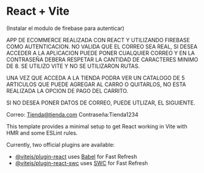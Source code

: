 # React + Vite
(Instalar el modulo de firebase para autenticar)

APP DE ECOMMERCE REALIZADA CON REACT Y UTILIZANDO FIREBASE COMO AUTENTICACION.
NO VALIDA QUE EL CORREO SEA REAL, SI DESEA ACCEDER A LA APLICACION PUEDE PONER CUALQUIER CORREO Y EN LA CONTRASEÑA DEBERA RESPETAR LA CANTIDAD DE CARACTERES MINIMO DE 8.
SE UTILIZO VITE Y NO SE UTILIZARON RUTAS.

UNA VEZ QUE ACCEDA A LA TIENDA PODRA VER UN CATALOGO DE 5 ARTICULOS QUE PUEDE AGREGAR AL CARRO O QUITARLOS, NO ESTA REALIZADA LA OPCION DE PAGO DEL CARRITO.

SI NO DESEA PONER DATOS DE CORREO, PUEDE UTLIZAR, EL SIGUIENTE.

Correo: Tienda@tienda.com
Contraseña:Tienda1234


This template provides a minimal setup to get React working in Vite with HMR and some ESLint rules.

Currently, two official plugins are available:

- [@vitejs/plugin-react](https://github.com/vitejs/vite-plugin-react/blob/main/packages/plugin-react/README.md) uses [Babel](https://babeljs.io/) for Fast Refresh
- [@vitejs/plugin-react-swc](https://github.com/vitejs/vite-plugin-react-swc) uses [SWC](https://swc.rs/) for Fast Refresh
